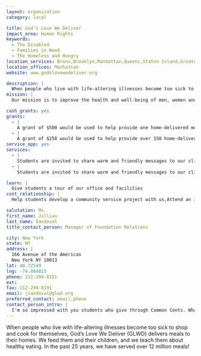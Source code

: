 ```yaml
---
layout: organization
category: local

title: God's Love We Deliver
impact_area: Human Rights
keywords: 
  - The Disabled
  - Families in Need
  - The Homeless and Hungry
location_services: Bronx,Brooklyn,Manhattan,Queens,Staten Island,Greater New York
location_offices: Manhattan
website: www.godslovewedeliver.org

description: |
  When people who live with life-altering illnesses become too sick to shop and cook for themselves, God’s Love We Deliver (GLWD) delivers meals to their homes.  We feed them and their children, and we teach them about healthy eating.  In the past 25 years, we have served over 12 million meals!
mission: |
  Our mission is to improve the health and well-being of men, women and children living with HIV/AIDS and other serious illnesses by alleviating hunger and malnutrition. We prepare and deliver nutritious, high-quality meals to people who, because of their illness are unable to provide or prepare meals for themselves. We also provide illness-specific nutrition education and counseling to our clients and families, care providers and other service organizations. 

cash_grants: yes
grants: 
  - |
    A grant of $500 would be used to help provide one home-delivered meal (food and container costs only) to each of the approximately 308 children in our food program: @$1.89/meal (food/cntrs only) x 308 meals = $582.12  
  - |
    A grant of $250 would be used to help provide over 150 home-delivered meals (food and container costs only) to the children of other seriously ill clients:  @$1.89/meal (food/cntrs only) x 150 meals = $283.50 
service_opp: yes
services: 
  - |
    Students are invited to share warm and friendly messages to our clients by creating birthday and other greeting cards that we deliver with our meals.  They can always simply tell someone in their family and community about what we do.
  - |
    Students are invited to share warm and friendly messages to our clients by decorating holiday bags for Thanksgiving and writing on GLWD Valentine's Day cards that we deliver February 14.

learn: |
  Give students a tour of our office and facilities
cont_relationship: |
  Help students develop a community service project with us,Attend an in-school Check Award Assembly if we receive a grant

salutation: Ms.
first_name: Jillian
last_name: Sandoval
title_contact_person: Manager of Foundation Relations

city: New York
state: NY
address: |
  166 Avenue of the Americas  
  New York NY 10013
lat: 40.72549
lng: -74.004015
phone: 212-294-8151
ext: 
fax: 212-294-8191
email: jsandoval@glwd.org
preferred_contact: email,phone
contact_person_intro: |
  I'm so impressed with you students who give through Common Cents. What a wonderful project!  I've been at GLWD for over a year, working with foundations and corporate donors.  I am looking forward to meeting the students of the Penny Harvest.  I love to sharing your enthusiasm for helping others!
---
```

When people who live with life-altering illnesses become too sick to shop and cook for themselves, God’s Love We Deliver (GLWD) delivers meals to their homes.  We feed them and their children, and we teach them about healthy eating.  In the past 25 years, we have served over 12 million meals!